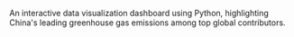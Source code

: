  An interactive data visualization dashboard using Python, highlighting China's leading greenhouse gas emissions among top global contributors.

